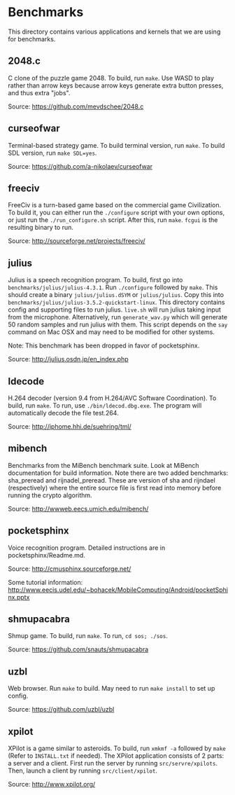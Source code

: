 # Benchmarks
This directory contains various applications and kernels that we are using for benchmarks.

## 2048.c
C clone of the puzzle game 2048. To build, run `make`. Use WASD to play rather
than arrow keys because arrow keys generate extra button presses, and thus
extra "jobs".

Source: https://github.com/mevdschee/2048.c

## curseofwar
Terminal-based strategy game. To build terminal version, run `make`. To build
SDL version, run `make SDL=yes`.

Source: https://github.com/a-nikolaev/curseofwar

## freeciv
FreeCiv is a turn-based game based on the commercial game Civilization. To
build it, you can either run the `./configure` script with your own options, or
just run the `./run_configure.sh` script. After this, run `make`. `fcgui` is
the resulting binary to run.

Source: http://sourceforge.net/projects/freeciv/

## julius
Julius is a speech recognition program. To build, first go into
`benchmarks/julius/julius-4.3.1`. Run `./configure` followed by `make`. This
should create a binary `julius/julius.dSYM` or `julius/julius`. Copy this into
`benchmarks/julius/julius-3.5.2-quickstart-linux`. This directory contains
config and supporting files to run julius. `live.sh` will run julius taking
input from the microphone. Alternatively, run `generate_wav.py` which will
generate 50 random samples and run julius with them. This script depends on the
`say` command on Mac OSX and may need to be modified for other systems.

Note: This benchmark has been dropped in favor of pocketsphinx.

Source: http://julius.osdn.jp/en_index.php

## ldecode
H.264 decoder (version 9.4 from H.264/AVC Software Coordination). To build, run
`make`. To run, use `./bin/ldecod.dbg.exe`. The program will automatically
decode the file test.264.

Source: http://iphome.hhi.de/suehring/tml/

## mibench

Benchmarks from the MiBench benchmark suite. Look at MiBench documentation for
build information. Note there are two added benchmarks: sha_preread and
rijnadel_preread. These are version of sha and rijndael (respectively) where
the entire source file is first read into memory before running the crypto
algorithm.

Source: http://wwweb.eecs.umich.edu/mibench/

## pocketsphinx

Voice recognition program. Detailed instructions are in pocketsphinx/Readme.md.

Source: http://cmusphinx.sourceforge.net/

Some tutorial information: http://www.eecis.udel.edu/~bohacek/MobileComputing/Android/pocketSphinx.pptx

## shmupacabra

Shmup game. To build, run `make`. To run, `cd sos; ./sos`.

Source: https://github.com/snauts/shmupacabra

## uzbl

Web browser. Run `make` to build. May need to run `make install` to set up
config.

Source: https://github.com/uzbl/uzbl

## xpilot

XPilot is a game similar to asteroids. To build, run `xmkmf -a` followed by
`make` (Refer to `INSTALL.txt` if needed). The XPilot application consists of 2
parts: a server and a client. First run the server by running
`src/servre/xpilots`. Then, launch a client by running `src/client/xpilot`.

Source: http://www.xpilot.org/

